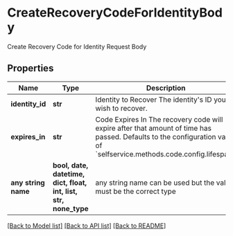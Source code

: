 # CreateRecoveryCodeForIdentityBody

Create Recovery Code for Identity Request Body

## Properties
Name | Type | Description | Notes
------------ | ------------- | ------------- | -------------
**identity_id** | **str** | Identity to Recover  The identity&#39;s ID you wish to recover. | 
**expires_in** | **str** | Code Expires In  The recovery code will expire after that amount of time has passed. Defaults to the configuration value of &#x60;selfservice.methods.code.config.lifespan&#x60;. | [optional] 
**any string name** | **bool, date, datetime, dict, float, int, list, str, none_type** | any string name can be used but the value must be the correct type | [optional]

[[Back to Model list]](../README.md#documentation-for-models) [[Back to API list]](../README.md#documentation-for-api-endpoints) [[Back to README]](../README.md)


